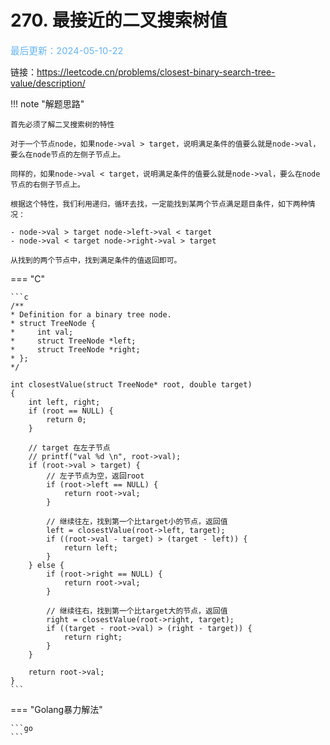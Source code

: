 # 270. 最接近的二叉搜索树值

<span style="color:rgb(100,180,246);font-size:11pt">最后更新：2024-05-10-22</span>

链接：https://leetcode.cn/problems/closest-binary-search-tree-value/description/

!!! note "解题思路"

    首先必须了解二叉搜索树的特性

    对于一个节点node，如果node->val > target，说明满足条件的值要么就是node->val，要么在node节点的左侧子节点上。   
    
    同样的，如果node->val < target，说明满足条件的值要么就是node->val，要么在node节点的右侧子节点上。

    根据这个特性，我们利用递归，循环去找，一定能找到某两个节点满足题目条件，如下两种情况：
      
    - node->val > target node->left->val < target  
    - node->val < target node->right->val > target  

    从找到的两个节点中，找到满足条件的值返回即可。


=== "C"

    ```c
    /**
    * Definition for a binary tree node.
    * struct TreeNode {
    *     int val;
    *     struct TreeNode *left;
    *     struct TreeNode *right;
    * };
    */

    int closestValue(struct TreeNode* root, double target)
    {
        int left, right;
        if (root == NULL) {
            return 0;
        }

        // target 在左子节点
        // printf("val %d \n", root->val);
        if (root->val > target) {
            // 左子节点为空，返回root
            if (root->left == NULL) {
                return root->val;
            }

            // 继续往左，找到第一个比target小的节点，返回值
            left = closestValue(root->left, target);
            if ((root->val - target) > (target - left)) {
                return left;
            }
        } else {
            if (root->right == NULL) {
                return root->val;
            }

            // 继续往右，找到第一个比target大的节点，返回值
            right = closestValue(root->right, target);
            if ((target - root->val) > (right - target)) {
                return right;
            }
        }

        return root->val;
    }
    ```

=== "Golang暴力解法"

    ```go
    ```

